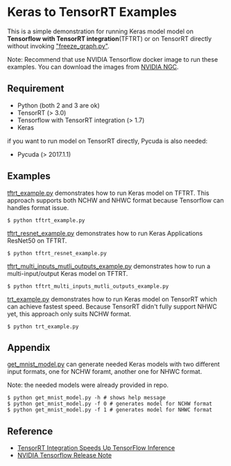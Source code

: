 # Keras to TensorRT Examples #
This is a simple demonstration for running Keras model model on **Tensorflow with TensorRT integration**(TFTRT) or on TensorRT directly without invoking ["freeze_graph.py"](https://github.com/tensorflow/tensorflow/blob/master/tensorflow/python/tools/freeze_graph.py).

Note: Recommend that use NVIDIA Tensorflow docker image to run these examples. You can download the images from [NVIDIA NGC](https://www.nvidia.com/en-us/gpu-cloud/).

## Requirement ##
* Python (both 2 and 3 are ok)
* TensorRT (> 3.0)
* Tensorflow with TensorRT integration (> 1.7)
* Keras

if you want to run model on TensorRT directly, Pycuda is also needed:
* Pycuda (> 2017.1.1)

## Examples ##
[tftrt_example.py](/tftrt_example.py) demonstrates how to run Keras model on TFTRT. This approach supports both NCHW and NHWC format because Tensorflow can handles format issue.
```shell
$ python tftrt_example.py
```

[tftrt_resnet_example.py](/tftrt_resnet_example.py) demonstrates how to run Keras Applications ResNet50 on TFTRT.
```shell
$ python tftrt_resnet_example.py
```

[tftrt_multi_inputs_mutli_outputs_example.py](/tftrt_multi_inputs_mutli_outputs_example.py) demonstrates how to run a multi-input/output Keras model on TFTRT.
```shell
$ python tftrt_multi_inputs_mutli_outputs_example.py
```

[trt_example.py](/trt_example.py) demonstrates how to run Keras model on TensorRT which can achieve fastest speed.
Because TensorRT didn't fully support NHWC yet, this approach only suits NCHW format.
```shell
$ python trt_example.py
```

## Appendix ##

[get_mnist_model.py](/get_mnist_model.py) can generate needed Keras models with two different input formats, 
one for NCHW foramt, another one for NHWC format.

Note: the needed models were already provided in repo.
```shell
$ python get_mnist_model.py -h # shows help message
$ python get_mnist_model.py -f 0 # generates model for NCHW format
$ python get_mnist_model.py -f 1 # generates model for NHWC format
```

## Reference ##
* [TensorRT Integration Speeds Up TensorFlow Inference](https://devblogs.nvidia.com/tensorrt-integration-speeds-tensorflow-inference/)
* [NVIDIA Tensorflow Release Note](https://docs.nvidia.com/deeplearning/dgx/tensorflow-release-notes/overview.html#overview)
